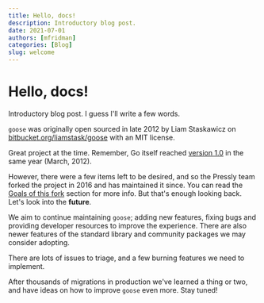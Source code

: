 ```yaml
---
title: Hello, docs!
description: Introductory blog post.
date: 2021-07-01
authors: [mfridman]
categories: [Blog]
slug: welcome
---
```


# Hello, docs!

Introductory blog post. I guess I'll write a few words.

<!-- more -->

`goose` was originally open sourced in late 2012 by Liam Staskawicz on
[bitbucket.org/liamstask/goose](https://bitbucket.org/liamstask/goose) with an MIT license.

Great project at the time. Remember, Go itself reached [version 1.0](https://blog.golang.org/go1) in
the same year (March, 2012).

However, there were a few items left to be desired, and so the Pressly team forked the project in
2016 and has maintained it since. You can read the [Goals of this fork](/goose/#goals-of-this-fork)
section for more info. But that's enough looking back. Let's look into the **future**.

We aim to continue maintaining `goose`; adding new features, fixing bugs and providing developer
resources to improve the experience. There are also newer features of the standard library and
community packages we may consider adopting.

There are lots of issues to triage, and a few burning features we need to implement.

After thousands of migrations in production we've learned a thing or two, and have ideas on how to
improve `goose` even more. Stay tuned!
